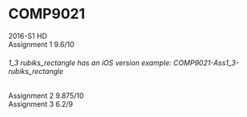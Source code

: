 # COMP9021
2016-S1 HD<br>
Assignment 1 9.6/10<br>
###### 1_3 rubiks_rectangle has an iOS version example: COMP9021-Ass1_3-rubiks_rectangle<br>
Assignment 2 9.875/10<br>
Assignment 3 6.2/9<br>  
